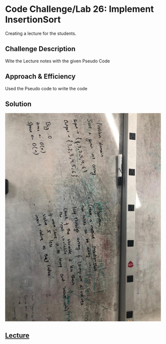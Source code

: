 # Code Challenge/Lab 26: Implement InsertionSort
Creating a lecture for the students.

## Challenge Description
Wite the Lecture notes with the given Pseudo Code

## Approach & Efficiency
Used the Pseudo code to write the code

## Solution
![Whiteboard](images/whiteboard.jpeg) <br/>


## [Lecture](lectureReadme/lecture.md)